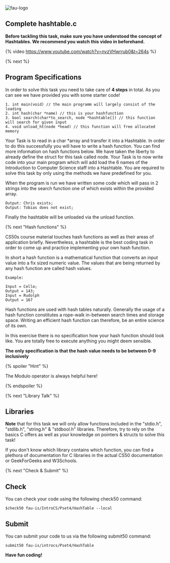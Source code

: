 ![fau-logo](https://introcs.is.rw.fau.de/img/logos/ReWi_logo.png)

## Complete hashtable.c

**Before tackling this task, make sure you have understood the concept of Hashtables.
We recommend you watch this video in beforehand.**

{% video https://www.youtube.com/watch?v=nvzVHwrrub0&t=264s %}

{% next %}

## Program Specifications

In order to solve this task you need to take care of **4 steps** in total. As you can see we have provided
you with some starter code! 

~~~
1. int main(void) // the main programm will largely consist of the loading
2. int hash(char *name) // this is your hashfunction
3. bool search(char*to_search, node *hashtable[]) // this function will search for given input
4. void unload_ht(node *head) // this function will free allocated memory
~~~

Your Task is to read in a char *array and transfer it into a Hashtable. In order
to do this successfully you will have to write a hash function. You can find more information on
hash functions below. 
We have taken the liberty to already define the struct for this task called node. 
Your Task is to now write code into your main program which will add load
the 6 names of the Introduction to Computer Science staff into a Hashtable. 
You are required to solve this task by only using the methods we have predefined for you.

When the program is run we have written some code which will pass in 2 strings into the
search function one of which exists within the provided array.
~~~
Output: Chris exists;
Output: Tobias does not exist;
~~~

Finally the hashtable will be unloaded via the unload function.

{% next "Hash functions" %}

CS50s course material touches hash functions as well as their areas of application briefly.
Nevertheless, a hashtable is the best coding task in order to come up and practice implementing
your own hash function.

In short a hash function is a mathematical function that converts an input value into a fix sized
numeric value. The values that are being returned by any hash function are called hash values. 
~~~
Example:

Input = Cello;
Output = 143;
Input = Rudolph
Output = 167
~~~

Hash functions are used with hash tables naturally. Generally the usage of a hash function constitutes a
rope-walk in-between search times and storage space. Writing an efficient hash function can therefore, 
be an entire science of its own. 

In this exercise there is no specification how your hash function should look like. You are totally free
to execute anything you might deem sensible.

**The only specification is that the hash value needs to be between 0-9 inclusively**

{% spoiler "Hint" %}

The Modulo operator is always helpful here!
 
{% endspoiler %}


{% next "Library Talk" %}

## Libraries

**Note** that for this task we will only allow functions included in the "stdio.h", "stdlib.h", "string.h" & "stdbool.h" 
libraries. Therefore, try to rely on the basics C offers as well as your knowledge on pointers & structs 
to solve this task!

If you don't know which library contains which function, you can find a plethora of documentation for C libraries 
in the actual CS50 documentation or GeekForGeeks and W3Schools.

{% next "Check & Submit" %}

## Check 

You can check your code using the following check50 command:

~~~
$check50 fau-is/IntroCS/Pset4/HashTable --local
~~~

## Submit

You can submit your code to us via the following submit50 command:

~~~
submit50 fau-is/introcs/Pset4/HashTable
~~~

**Have fun coding!**
